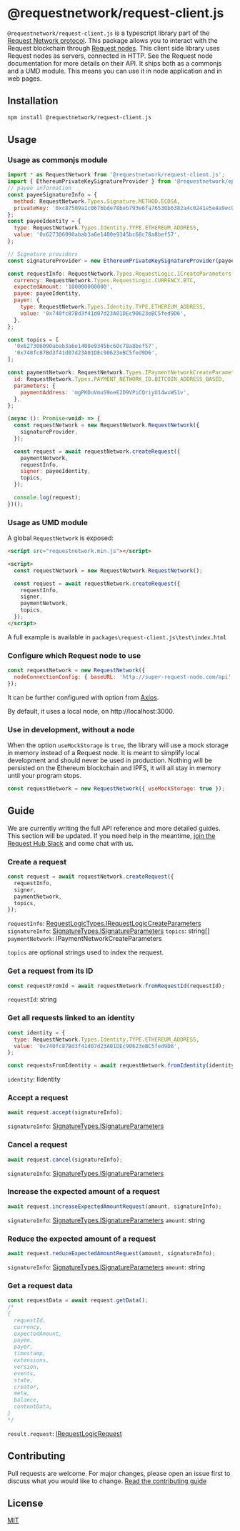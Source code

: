 # @requestnetwork/request-client.js

`@requestnetwork/request-client.js` is a typescript library part of the [Request Network protocol](https://github.com/RequestNetwork/requestNetwork).
This package allows you to interact with the Request blockchain through [Request nodes](https://github.com/RequestNetwork/requestNetwork/tree/master/packages/request-node). This client side library uses Request nodes as servers, connected in HTTP. See the Request node documentation for more details on their API.
It ships both as a commonjs and a UMD module. This means you can use it in node application and in web pages.

## Installation

```bash
npm install @requestnetwork/request-client.js
```

## Usage

### Usage as commonjs module

```javascript
import * as RequestNetwork from '@requestnetwork/request-client.js';
import { EthereumPrivateKeySignatureProvider } from '@requestnetwork/epk-signature';
// payee information
const payeeSignatureInfo = {
  method: RequestNetwork.Types.Signature.METHOD.ECDSA,
  privateKey: '0xc87509a1c067bbde78beb793e6fa76530b6382a4c0241e5e4a9ec0a0f44dc0d3',
};
const payeeIdentity = {
  type: RequestNetwork.Types.Identity.TYPE.ETHEREUM_ADDRESS,
  value: '0x627306090abab3a6e1400e9345bc60c78a8bef57',
};

// Signature providers
const signatureProvider = new EthereumPrivateKeySignatureProvider(payeeSignatureInfo);

const requestInfo: RequestNetwork.Types.RequestLogic.ICreateParameters = {
  currency: RequestNetwork.Types.RequestLogic.CURRENCY.BTC,
  expectedAmount: '100000000000',
  payee: payeeIdentity,
  payer: {
    type: RequestNetwork.Types.Identity.TYPE.ETHEREUM_ADDRESS,
    value: '0x740fc87Bd3f41d07d23A01DEc90623eBC5fed9D6',
  },
};

const topics = [
  '0x627306090abab3a6e1400e9345bc60c78a8bef57',
  '0x740fc87Bd3f41d07d23A01DEc90623eBC5fed9D6',
];

const paymentNetwork: RequestNetwork.Types.IPaymentNetworkCreateParameters = {
  id: RequestNetwork.Types.PAYMENT_NETWORK_ID.BITCOIN_ADDRESS_BASED,
  parameters: {
    paymentAddress: 'mgPKDuVmuS9oeE2D9VPiCQriyU14wxWS1v',
  },
};

(async (): Promise<void> => {
  const requestNetwork = new RequestNetwork.RequestNetwork({
    signatureProvider,
  });

  const request = await requestNetwork.createRequest({
    paymentNetwork,
    requestInfo,
    signer: payeeIdentity,
    topics,
  });

  console.log(request);
})();
```

### Usage as UMD module

A global `RequestNetwork` is exposed:

```html
<script src="requestnetwork.min.js"></script>

<script>
  const requestNetwork = new RequestNetwork.RequestNetwork();

  const request = await requestNetwork.createRequest({
    requestInfo,
    signer,
    paymentNetwork,
    topics,
  });
</script>
```

A full example is available in `packages\request-client.js\test\index.html`

### Configure which Request node to use

```javascript
const requestNetwork = new RequestNetwork({
  nodeConnectionConfig: { baseURL: 'http://super-request-node.com/api' },
});
```

It can be further configured with option from [Axios](https://github.com/axios/axios#request-config).

By default, it uses a local node, on http://localhost:3000.

### Use in development, without a node

When the option `useMockStorage` is `true`, the library will use a mock storage in memory instead of a Request node. It is meant to simplify local development and should never be used in production.
Nothing will be persisted on the Ethereum blockchain and IPFS, it will all stay in memory until your program stops.

```javascript
const requestNetwork = new RequestNetwork({ useMockStorage: true });
```

## Guide

We are currently writing the full API reference and more detailed guides. This section will be updated. If you need help in the meantime, [join the Request Hub Slack](https://request-slack.herokuapp.com/) and come chat with us.

### Create a request

```javascript
const request = await requestNetwork.createRequest({
  requestInfo,
  signer,
  paymentNetwork,
  topics,
});
```

`requestInfo`: [RequestLogicTypes.IRequestLogicCreateParameters](https://github.com/RequestNetwork/requestNetwork/blob/master/packages/types/src/request-logic-types.ts#L119)
`signatureInfo`: [SignatureTypes.ISignatureParameters](https://github.com/RequestNetwork/requestNetwork/blob/master/packages/types/src/signature-types.ts#L2)
`topics`: string[]
`paymentNetwork`: IPaymentNetworkCreateParameters

`topics` are optional strings used to index the request.

### Get a request from its ID

```javascript
const requestFromId = await requestNetwork.fromRequestId(requestId);
```

`requestId`: string

### Get all requests linked to an identity

```javascript
const identity = {
  type: RequestNetwork.Types.Identity.TYPE.ETHEREUM_ADDRESS,
  value: '0x740fc87Bd3f41d07d23A01DEc90623eBC5fed9D6',
};

const requestsFromIdentity = await requestNetwork.fromIdentity(identity);
```

`identity`: IIdentity

### Accept a request

```javascript
await request.accept(signatureInfo);
```

`signatureInfo`: [SignatureTypes.ISignatureParameters](https://github.com/RequestNetwork/requestNetwork/blob/master/packages/types/src/signature-types.ts#L2)

### Cancel a request

```javascript
await request.cancel(signatureInfo);
```

`signatureInfo`: [SignatureTypes.ISignatureParameters](https://github.com/RequestNetwork/requestNetwork/blob/master/packages/types/src/signature-types.ts#L2)

### Increase the expected amount of a request

```javascript
await request.increaseExpectedAmountRequest(amount, signatureInfo);
```

`signatureInfo`: [SignatureTypes.ISignatureParameters](https://github.com/RequestNetwork/requestNetwork/blob/master/packages/types/src/signature-types.ts#L2)
`amount`: string

### Reduce the expected amount of a request

```javascript
await request.reduceExpectedAmountRequest(amount, signatureInfo);
```

`signatureInfo`: [SignatureTypes.ISignatureParameters](https://github.com/RequestNetwork/requestNetwork/blob/master/packages/types/src/signature-types.ts#L2)
`amount`: string

### Get a request data

```javascript
const requestData = await request.getData();
/*
{ 
  requestId,
  currency,
  expectedAmount,
  payee,
  payer,
  timestamp,
  extensions,
  version,
  events,
  state,
  creator,
  meta,
  balance,
  contentData,
}
*/
```

`result.request`: [IRequestLogicRequest](https://github.com/RequestNetwork/requestNetwork/blob/master/packages/types/src/request-logic-types.ts#L70)

## Contributing

Pull requests are welcome. For major changes, please open an issue first to discuss what you would like to change.
[Read the contributing guide](https://github.com/RequestNetwork/requestNetwork/blob/master/CONTRIBUTING.md)

## License

[MIT](https://github.com/RequestNetwork/requestNetwork/blob/master/LICENSE)
